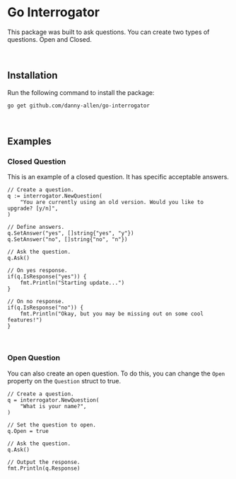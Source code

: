 # Go Interrogator

This package was built to ask questions. You can create two types of questions. Open and Closed.

<br />

## Installation

Run the following command to install the package:

```sh
go get github.com/danny-allen/go-interrogator
```

<br />

## Examples

### Closed Question

This is an example of a closed question. It has specific acceptable answers.

```golang
// Create a question.
q := interrogator.NewQuestion(
    "You are currently using an old version. Would you like to upgrade? [y/n]",
)

// Define answers.
q.SetAnswer("yes", []string{"yes", "y"})
q.SetAnswer("no", []string{"no", "n"})

// Ask the question.
q.Ask()

// On yes response.
if(q.IsResponse("yes")) {
    fmt.Println("Starting update...")
}

// On no response.
if(q.IsResponse("no")) {
    fmt.Println("Okay, but you may be missing out on some cool features!")
}
```

<br />

### Open Question

You can also create an open question. To do this, you can change the `Open` property on the `Question` struct to true.

```golang
// Create a question.
q = interrogator.NewQuestion(
    "What is your name?",
)

// Set the question to open.
q.Open = true

// Ask the question.
q.Ask()

// Output the response.
fmt.Println(q.Response)
```